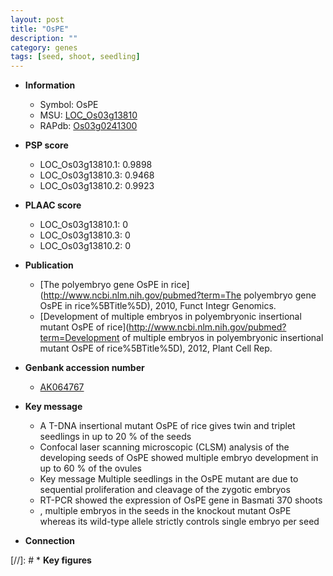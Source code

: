 ```yaml
---
layout: post
title: "OsPE"
description: ""
category: genes
tags: [seed, shoot, seedling]
---
```


* **Information**  
    + Symbol: OsPE  
    + MSU: [LOC_Os03g13810](http://rice.plantbiology.msu.edu/cgi-bin/ORF_infopage.cgi?orf=LOC_Os03g13810)  
    + RAPdb: [Os03g0241300](http://rapdb.dna.affrc.go.jp/viewer/gbrowse_details/irgsp1?name=Os03g0241300)  

* **PSP score**  
    + LOC_Os03g13810.1: 0.9898 
    + LOC_Os03g13810.3: 0.9468 
    + LOC_Os03g13810.2: 0.9923 

* **PLAAC score**  
    + LOC_Os03g13810.1: 0 
    + LOC_Os03g13810.3: 0 
    + LOC_Os03g13810.2: 0 

* **Publication**  
    + [The polyembryo gene OsPE in rice](http://www.ncbi.nlm.nih.gov/pubmed?term=The polyembryo gene OsPE in rice%5BTitle%5D), 2010, Funct Integr Genomics.
    + [Development of multiple embryos in polyembryonic insertional mutant OsPE of rice](http://www.ncbi.nlm.nih.gov/pubmed?term=Development of multiple embryos in polyembryonic insertional mutant OsPE of rice%5BTitle%5D), 2012, Plant Cell Rep.

* **Genbank accession number**  
    + [AK064767](http://www.ncbi.nlm.nih.gov/nuccore/AK064767)

* **Key message**  
    + A T-DNA insertional mutant OsPE of rice gives twin and triplet seedlings in up to 20 % of the seeds
    + Confocal laser scanning microscopic (CLSM) analysis of the developing seeds of OsPE showed multiple embryo development in up to 60 % of the ovules
    + Key message Multiple seedlings in the OsPE mutant are due to sequential proliferation and cleavage of the zygotic embryos
    + RT-PCR showed the expression of OsPE gene in Basmati 370 shoots
    + , multiple embryos in the seeds in the knockout mutant OsPE whereas its wild-type allele strictly controls single embryo per seed

* **Connection**  

[//]: # * **Key figures**  


